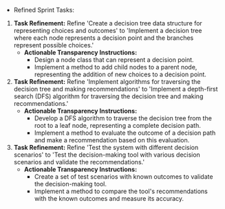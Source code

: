- Refined Sprint Tasks:

1. **Task Refinement:** Refine 'Create a decision tree data structure for representing choices and outcomes' to 'Implement a decision tree where each node represents a decision point and the branches represent possible choices.'
    - **Actionable Transparency Instructions:**
        - Design a node class that can represent a decision point.
        - Implement a method to add child nodes to a parent node, representing the addition of new choices to a decision point.
2. **Task Refinement:** Refine 'Implement algorithms for traversing the decision tree and making recommendations' to 'Implement a depth-first search (DFS) algorithm for traversing the decision tree and making recommendations.'
    - **Actionable Transparency Instructions:**
        - Develop a DFS algorithm to traverse the decision tree from the root to a leaf node, representing a complete decision path.
        - Implement a method to evaluate the outcome of a decision path and make a recommendation based on this evaluation.
3. **Task Refinement:** Refine 'Test the system with different decision scenarios' to 'Test the decision-making tool with various decision scenarios and validate the recommendations.'
    - **Actionable Transparency Instructions:**
        - Create a set of test scenarios with known outcomes to validate the decision-making tool.
        - Implement a method to compare the tool's recommendations with the known outcomes and measure its accuracy.